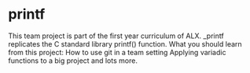 # printf
This team project is part of the first year curriculum of ALX. _printf replicates the C standard library printf() function. What you should learn from this project: How to use git in a team setting Applying variadic functions to a big project and lots more.
